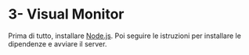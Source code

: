 # 3- Visual Monitor

Prima di tutto, installare [Node.js](https://nodejs.org/en/download/).
Poi seguire le istruzioni per installare le dipendenze e avviare il server.
